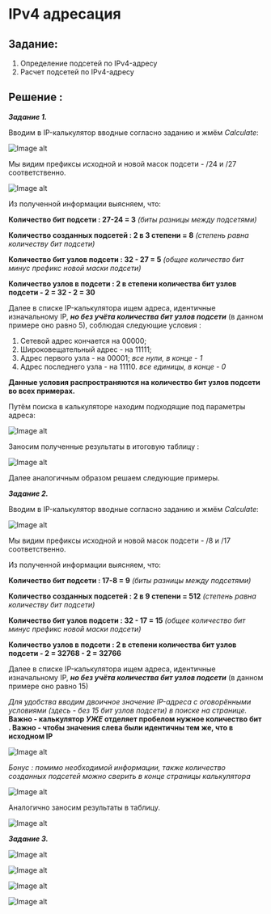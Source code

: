 # IPv4 адресация     
## Задание:

 1. Определение подсетей по IPv4-адресу
 2. Расчет подсетей по IPv4-адресу

## Решение :

***Задание 1.***

Вводим в IP-калькулятор вводные согласно заданию и жмём *Calculate*: 

![Image alt](https://github.com/shawncaurney/shawncaurneyrepository/blob/main/labs/issue/%D0%BA%D0%B0%D0%BB%D1%8C%D0%BA%D1%83%D0%BB%D1%8F%D1%86%D0%B8%D1%8F%20IP.jpg)

Мы видим префиксы исходной и новой масок подсети - /24 и /27 соответственно.

![Image alt](https://github.com/shawncaurney/shawncaurneyrepository/blob/main/labs/issue/%D0%BA%D0%B0%D0%BB%D1%8C%D0%BA%D1%83%D0%BB%D1%8F%D1%86%D0%B8%D1%8F%202.jpg)

Из полученной информации выясняем, что: 

**Количество бит подсети : 27-24 = 3** *(биты разницы между подсетями)*

**Количество созданных подсетей : 2 в 3 степени = 8** *(степень равна количеству бит подсети)*

**Количество бит узлов подсети : 32 - 27 = 5** *(общее количество бит минус префикс новой маски подсети)*

**Количество узлов в подсети : 2 в степени количества бит узлов подсети - 2 = 32 - 2 = 30** 

Далее в списке IP-калькулятора ищем адреса, идентичные изначальному IP, ***но без учёта количества бит узлов подсети*** (в данном примере оно равно 5), соблюдая следующие условия  : 

1. Сетевой адрес кончается на 00000; 
2. Широковещательный адрес - на 11111; 
3. Адрес первого узла - на 00001; *все нули, в конце - 1*
4. Адрес последнего узла - на 11110. *все единицы, в конце - 0*

**Данные условия распространяются на количество бит узлов подсети во всех примерах.**
 

Путём поиска в калькуляторе находим подходящие под параметры адреса:

![Image alt](https://github.com/shawncaurney/shawncaurneyrepository/blob/main/labs/issue/%D0%BA%D0%B0%D0%BB%D1%8C%D0%BA%D1%83%D0%BB%D1%8F%D1%86%D0%B8%D1%8F%203.jpg)

Заносим полученные результаты в итоговую таблицу : 

![Image alt](https://github.com/shawncaurney/shawncaurneyrepository/blob/main/labs/issue/%D0%BF%D1%80%D0%B8%D0%BC%D0%B5%D1%80%201.jpg)

Далее аналогичным образом решаем следующие примеры.

***Задание 2.***

Вводим в IP-калькулятор вводные согласно заданию и жмём *Calculate*:

![Image alt](https://github.com/shawncaurney/shawncaurneyrepository/blob/main/labs/issue/%D0%B7%D0%B0%D0%B4%D0%B0%D0%BD%D0%B8%D0%B5%202%20-%2001.jpg)

Мы видим префиксы исходной и новой масок подсети - /8 и /17 соответственно.

Из полученной информации выясняем, что: 

**Количество бит подсети : 17-8 = 9** *(биты разницы между подсетями)*

**Количество созданных подсетей : 2 в 9 степени = 512** *(степень равна количеству бит подсети)*

**Количество бит узлов подсети : 32 - 17 = 15** *(общее количество бит минус префикс новой маски подсети)*

**Количество узлов в подсети : 2 в степени количества бит узлов подсети - 2 = 32768 - 2 = 32766** 

Далее в списке IP-калькулятора ищем адреса, идентичные изначальному IP, ***но без учёта количества бит узлов подсети*** (в данном примере оно равно 15)

*Для удобства вводим двоичное значение IP-адреса с оговорёнными условиями (здесь - без 15 бит узлов подсети) в поиске на странице.*
**Важно - калькулятор ***УЖЕ*** отделяет пробелом нужное количество бит . Важно - чтобы значения слева были идентичны тем же, что в исходном IP** 

![Image alt](https://github.com/shawncaurney/shawncaurneyrepository/blob/main/labs/issue/%D0%B7%D0%B0%D0%B4%D0%B0%D0%BD%D0%B8%D0%B5%2002%20%D1%81%D0%B5%D1%82%D0%B8.jpg)

*Бонус : помимо необходимой информации, также количество созданных подсетей можно сверить в конце страницы калькулятора*

![Image alt](https://github.com/shawncaurney/shawncaurneyrepository/blob/main/labs/issue/%D0%B7%D0%B0%D0%B4%D0%B0%D0%BD%D0%B8%D0%B5%2002%20%D0%BA%D0%BE%D0%BB%D0%B8%D1%87%D0%B5%D1%81%D1%82%D0%B2%D0%BE%20%D0%BF%D0%BE%D0%B4%D1%81%D0%B5%D1%82%D0%B5%D0%B9%20.jpg)

Аналогично заносим результаты в таблицу.

![Image alt](https://github.com/shawncaurney/shawncaurneyrepository/blob/main/labs/issue/%D0%BF%D1%80%D0%B8%D0%BC%D0%B5%D1%80%202.jpg)

***Задание 3.***

![Image alt]()


![Image alt](https://github.com/shawncaurney/shawncaurneyrepository/blob/main/labs/issue/%D0%BF%D1%80%D0%B8%D0%BC%D0%B5%D1%80%204.jpg)


![Image alt](https://github.com/shawncaurney/shawncaurneyrepository/blob/main/labs/issue/%D0%BF%D1%80%D0%B8%D0%BC%D0%B5%D1%80%205.jpg)


![Image alt](https://github.com/shawncaurney/shawncaurneyrepository/blob/main/labs/issue/%D0%BF%D1%80%D0%B8%D0%BC%D0%B5%D1%80%206.jpg)